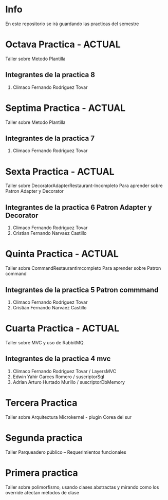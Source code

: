 # Info

En este repositorio se irá guardando las practicas del semestre

# Octava Practica - ACTUAL

Taller sobre Metodo Plantilla

## Integrantes de la practica 8

1. Climaco Fernando Rodriguez Tovar

# Septima Practica - ACTUAL

Taller sobre Metodo Plantilla

## Integrantes de la practica 7

1. Climaco Fernando Rodriguez Tovar

# Sexta Practica - ACTUAL

Taller sobre DecoratorAdapterRestaurant-Incompleto Para aprender sobre Patron Adapter y Decorator

## Integrantes de la practica 6 Patron Adapter y Decorator

1. Climaco Fernando Rodriguez Tovar
2. Cristian Fernando Narvaez Castillo

# Quinta Practica - ACTUAL

Taller sobre CommandRestaurantImcompleto Para aprender sobre Patron command

## Integrantes de la practica 5 Patron commmand

1. Climaco Fernando Rodriguez Tovar
2. Cristian Fernando Narvaez Castillo

# Cuarta Practica - ACTUAL

Taller sobre MVC y uso de RabbitMQ.

## Integrantes de la practica 4 mvc

1. Climaco Fernando Rodriguez Tovar / LayersMVC
2. Edwin Yahir Garces Romero / suscriptorSql
3. Adrian Arturo Hurtado Murillo / suscriptorDbMemory

# Tercera Practica

Taller sobre Arquitectura Microkernel - plugin Corea del sur

# Segunda practica

Taller Parqueadero público – Requerimientos funcionales

# Primera practica

Taller sobre polimorfismo, usando clases abstractas y mirando como los override afectan metodos de clase
